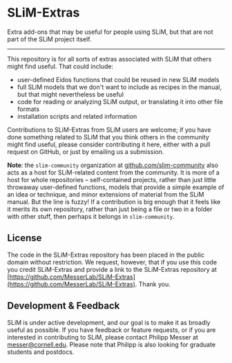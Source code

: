 # SLiM-Extras
Extra add-ons that may be useful for people using SLiM, but that are not part of the SLiM project itself.

---------------

This repository is for all sorts of extras associated with SLiM that others might find useful.  That could include:

- user-defined Eidos functions that could be reused in new SLiM models
- full SLiM models that we don't want to include as recipes in the manual, but that might nevertheless be useful
- code for reading or analyzing SLiM output, or translating it into other file formats
- installation scripts and related information

Contributions to SLiM-Extras from SLiM users are welcome; if you have done something related to SLiM that you think others in the community might find useful, please consider contributing it here, either with a pull request on GitHub, or just by emailing us a submission.

**Note**: the `slim-community` organization at [github.com/slim-community](https://github.com/slim-community) also acts as a host for SLiM-related content from the community.  It is more of a host for whole repositories – self-contained projects, rather than just little throwaway user-defined functions, models that provide a simple example of an idea or technique, and minor extensions of material from the SLiM manual.  But the line is fuzzy!  If a contribution is big enough that it feels like it merits its own repository, rather than just being a file or two in a folder with other stuff, then perhaps it belongs in `slim-community`.


License
----------

The code in the SLiM-Extras repository has been placed in the public domain without restriction.  We request, however, that if you use this code you credit SLiM-Extras and provide a link to the SLiM-Extras repository at [https://github.com/MesserLab/SLiM-Extras](https://github.com/MesserLab/SLiM-Extras).  Thank you.


Development & Feedback
-----------------------------------
SLiM is under active development, and our goal is to make it as broadly useful as possible.  If you have feedback or feature requests, or if you are interested in contributing to SLiM, please contact Philipp Messer at [messer@cornell.edu](mailto:messer@cornell.edu). Please note that Philipp is also looking for graduate students and postdocs.

